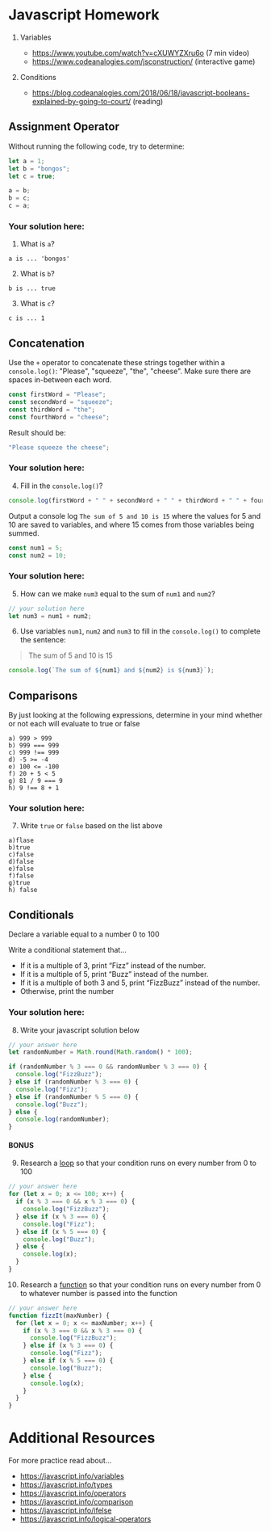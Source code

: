 # Javascript Homework

1.  Variables

    - https://www.youtube.com/watch?v=cXUWYZXru6o (7 min video)
    - https://www.codeanalogies.com/jsconstruction/ (interactive game)

2.  Conditions
    - https://blog.codeanalogies.com/2018/06/18/javascript-booleans-explained-by-going-to-court/ (reading)

## Assignment Operator

Without running the following code, try to determine:

```js
let a = 1;
let b = "bongos";
let c = true;

a = b;
b = c;
c = a;
```

### Your solution here:

1.  What is `a`?

```
a is ... 'bongos'
```

2.  What is `b`?

```
b is ... true
```

3.  What is `c`?

```
c is ... 1
```

## Concatenation

Use the `+` operator to concatenate these strings together within a `console.log()`: "Please", "squeeze", "the", "cheese". Make sure there are spaces in-between each word.

```js
const firstWord = "Please";
const secondWord = "squeeze";
const thirdWord = "the";
const fourthWord = "cheese";
```

Result should be:

```js
"Please squeeze the cheese";
```

### Your solution here:

4.  Fill in the `console.log()`?

```js
console.log(firstWord + " " + secondWord + " " + thirdWord + " " + fourthWord);
```

Output a console log `The sum of 5 and 10 is 15` where the values for 5 and 10 are saved to variables, and where 15 comes from those variables being summed.

```js
const num1 = 5;
const num2 = 10;
```

### Your solution here:

5.  How can we make `num3` equal to the sum of `num1` and `num2`?

```js
// your solution here
let num3 = num1 + num2;
```

6.  Use variables `num1`, `num2` and `num3` to fill in the `console.log()` to complete the sentence:

> The sum of 5 and 10 is 15

```js
console.log(`The sum of ${num1} and ${num2} is ${num3}`);
```

## Comparisons

By just looking at the following expressions, determine in your mind whether or not each will evaluate to true or false

```
a) 999 > 999
b) 999 === 999
c) 999 !== 999
d) -5 >= -4
e) 100 <= -100
f) 20 + 5 < 5
g) 81 / 9 === 9
h) 9 !== 8 + 1
```

### Your solution here:

7.  Write `true` or `false` based on the list above

```
a)flase
b)true
c)false
d)false
e)false
f)false
g)true
h) false
```

## Conditionals

Declare a variable equal to a number 0 to 100

Write a conditional statement that...

- If it is a multiple of 3, print “Fizz” instead of the number.
- If it is a multiple of 5, print “Buzz” instead of the number.
- If it is a multiple of both 3 and 5, print “FizzBuzz” instead of the number.
- Otherwise, print the number

### Your solution here:

8.  Write your javascript solution below

```js
// your answer here
let randomNumber = Math.round(Math.random() * 100);

if (randomNumber % 3 === 0 && randomNumber % 3 === 0) {
  console.log("FizzBuzz");
} else if (randomNumber % 3 === 0) {
  console.log("Fizz");
} else if (randomNumber % 5 === 0) {
  console.log("Buzz");
} else {
  console.log(randomNumber);
}
```

#### BONUS

9.  Research a [loop](https://javascript.info/while-for) so that your condition runs on every number from 0 to 100

```js
// your answer here
for (let x = 0; x <= 100; x++) {
  if (x % 3 === 0 && x % 3 === 0) {
    console.log("FizzBuzz");
  } else if (x % 3 === 0) {
    console.log("Fizz");
  } else if (x % 5 === 0) {
    console.log("Buzz");
  } else {
    console.log(x);
  }
}
```

10. Research a [function](https://javascript.info/function-basics) so that your condition runs on every number from 0 to whatever number is passed into the function

```js
// your answer here
function fizzIt(maxNumber) {
  for (let x = 0; x <= maxNumber; x++) {
    if (x % 3 === 0 && x % 3 === 0) {
      console.log("FizzBuzz");
    } else if (x % 3 === 0) {
      console.log("Fizz");
    } else if (x % 5 === 0) {
      console.log("Buzz");
    } else {
      console.log(x);
    }
  }
}
```

# Additional Resources

For more practice read about...

- https://javascript.info/variables
- https://javascript.info/types
- https://javascript.info/operators
- https://javascript.info/comparison
- https://javascript.info/ifelse
- https://javascript.info/logical-operators
